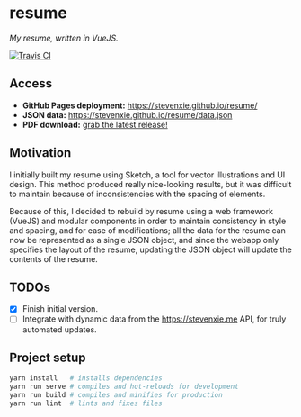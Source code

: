 # resume

_My resume, written in VueJS._

[![Travis CI][travis-img]][travis]

## Access

- **GitHub Pages deployment:** https://stevenxie.github.io/resume/
- **JSON data:** https://stevenxie.github.io/resume/data.json
- **PDF download:** [grab the latest release!](https://github.com/stevenxie/resume/releases)

## Motivation

I initially built my resume using Sketch, a tool for vector illustrations and
UI design. This method produced really nice-looking results, but it was
difficult to maintain because of inconsistencies with the spacing of elements.

Because of this, I decided to rebuild by resume using a web framework (VueJS)
and modular components in order to maintain consistency in style and spacing,
and for ease of modifications; all the data for the resume can now be
represented as a single JSON object, and since the webapp only specifies the
layout of the resume, updating the JSON object will update the contents of
the resume.

## TODOs

- [x] Finish initial version.
- [ ] Integrate with dynamic data from the https://stevenxie.me API, for truly
      automated updates.

## Project setup

```bash
yarn install   # installs dependencies
yarn run serve # compiles and hot-reloads for development
yarn run build # compiles and minifies for production
yarn run lint  # lints and fixes files
```

[travis]: https://travis-ci.com/stevenxie/resume
[travis-img]: https://travis-ci.com/stevenxie/resume.svg?branch=master
